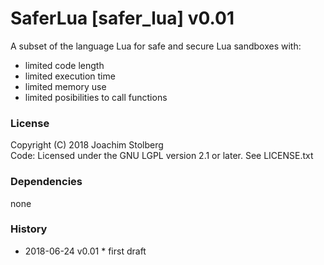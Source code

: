 SaferLua [safer_lua] v0.01
==========================

A subset of the language Lua for safe and secure Lua sandboxes with:
 - limited code length
 - limited execution time
 - limited memory use
 - limited posibilities to call functions

### License
Copyright (C) 2018 Joachim Stolberg  
Code: Licensed under the GNU LGPL version 2.1 or later. See LICENSE.txt  


### Dependencies 
none

### History
- 2018-06-24  v0.01  * first draft

